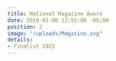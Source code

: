 ```yaml
---
title: National Magazine Award
date: 2018-01-08 13:55:00 -05:00
position: 2
image: "/uploads/Magazine.svg"
details:
- Finalist 2015
---
```


